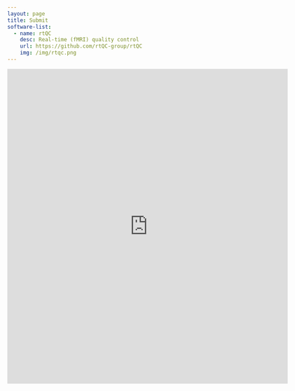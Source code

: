 ```yaml
---
layout: page
title: Submit
software-list:
  - name: rtQC
    desc: Real-time (fMRI) quality control
    url: https://github.com/rtQC-group/rtQC
    img: /img/rtqc.png
---
```




<iframe src="https://docs.google.com/forms/d/e/1FAIpQLSf794MRLZf3KrgCNSVTaGPhtK7JHIfSHBpXUUYGZ9n3ZcYpHg/viewform?embedded=true" width="640" height="720" frameborder="0" marginheight="0" marginwidth="0">Loading…</iframe>

